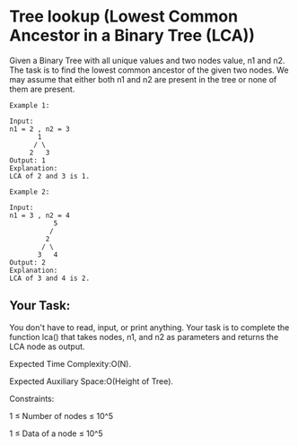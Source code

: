 # Tree lookup (Lowest Common Ancestor in a Binary Tree (LCA))

Given a Binary Tree with all unique values and two nodes value, n1 and n2.
The task is to find the lowest common ancestor of the given two nodes.
We may assume that either both n1 and n2 are present in the tree or
none of them are present.

```
Example 1:

Input:
n1 = 2 , n2 = 3  
       1
      / \
     2   3
Output: 1
Explanation:
LCA of 2 and 3 is 1.
```
```
Example 2:

Input:
n1 = 3 , n2 = 4
           5    
          /    
         2  
        / \  
       3   4
Output: 2
Explanation:
LCA of 3 and 4 is 2.
```

## Your Task:

You don't have to read, input, or print anything. Your task is to
complete the function lca() that takes nodes, n1, and n2 as parameters
and returns the LCA node as output.

Expected Time Complexity:O(N).

Expected Auxiliary Space:O(Height of Tree).

Constraints:

1 ≤ Number of nodes ≤ 10^5

1 ≤ Data of a node ≤ 10^5
